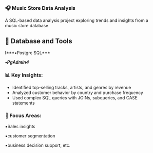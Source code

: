 ### 🎧 Music Store Data Analysis 

A SQL-based data analysis project exploring trends and insights from a music store database.

## 🔗 Database and Tools ##

I***▪️Postgre SQL***

***▪️PgAdmin4***

### 📊 Key Insights: ###
  - Identified top-selling tracks, artists, and genres by revenue
  - Analyzed customer behavior by country and purchase frequency
  - Used complex SQL queries with JOINs, subqueries, and CASE statements
### 🧠 Focus Areas: ###
 ▪️Sales insights
 
 ▪️customer segmentation
 
 ▪️business decision support, etc.


